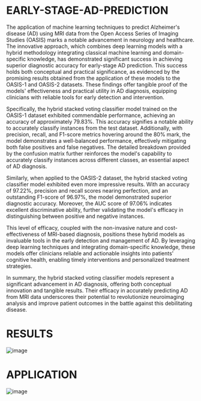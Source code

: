 # EARLY-STAGE-AD-PREDICTION

The application of machine learning techniques to predict Alzheimer's disease (AD) using MRI data from the Open Access Series of Imaging Studies (OASIS) marks a notable advancement in neurology and healthcare. The innovative approach, which combines deep learning models with a hybrid methodology integrating classical machine learning and domain-specific knowledge, has demonstrated significant success in achieving superior diagnostic accuracy for early-stage AD prediction. This success holds both conceptual and practical significance, as evidenced by the promising results obtained from the application of these models to the OASIS-1 and OASIS-2 datasets. These findings offer tangible proof of the models' effectiveness and practical utility in AD diagnosis, equipping clinicians with reliable tools for early detection and intervention.

Specifically, the hybrid stacked voting classifier model trained on the OASIS-1 dataset exhibited commendable performance, achieving an accuracy of approximately 79.83%. This accuracy signifies a notable ability to accurately classify instances from the test dataset. Additionally, with precision, recall, and F1-score metrics hovering around the 80% mark, the model demonstrates a well-balanced performance, effectively mitigating both false positives and false negatives. The detailed breakdown provided by the confusion matrix further reinforces the model's capability to accurately classify instances across different classes, an essential aspect of AD diagnosis.

Similarly, when applied to the OASIS-2 dataset, the hybrid stacked voting classifier model exhibited even more impressive results. With an accuracy of 97.22%, precision and recall scores nearing perfection, and an outstanding F1-score of 96.97%, the model demonstrated superior diagnostic accuracy. Moreover, the AUC score of 97.06% indicates excellent discriminative ability, further validating the model's efficacy in distinguishing between positive and negative instances.

This level of efficacy, coupled with the non-invasive nature and cost-effectiveness of MRI-based diagnosis, positions these hybrid models as invaluable tools in the early detection and management of AD. By leveraging deep learning techniques and integrating domain-specific knowledge, these models offer clinicians reliable and actionable insights into patients' cognitive health, enabling timely interventions and personalized treatment strategies.

In summary, the hybrid stacked voting classifier models represent a significant advancement in AD diagnosis, offering both conceptual innovation and tangible results. Their efficacy in accurately predicting AD from MRI data underscores their potential to revolutionize neuroimaging analysis and improve patient outcomes in the battle against this debilitating disease.
# RESULTS
![image](https://github.com/imash7x/EARLY-STAGE-AD-PREDICTION/assets/100340591/17364c67-664b-46a1-ae3f-81dbaee166d7)
# APPLICATION
![image](https://github.com/imash7x/EARLY-STAGE-AD-PREDICTION/assets/100340591/9389fccf-ce6a-49d5-8061-30cab6dedfef)
